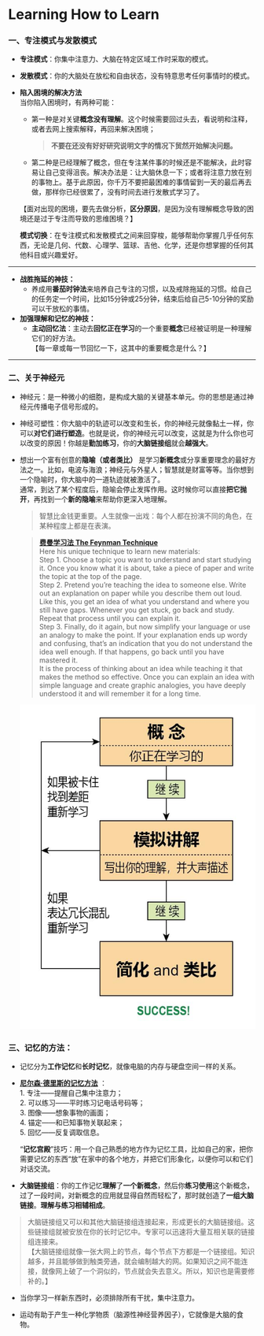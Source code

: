 # Learning How to Learn

### 一、专注模式与发散模式
* **专注模式**：你集中注意力、大脑在特定区域工作时采取的模式。
* **发散模式**：你的大脑处在放松和自由状态，没有特意思考任何事情时的模式。

* **陷入困境的解决方法**  
当你陷入困境时，有两种可能：  
    * 第一种是对关键**概念没有理解**。这个时候需要回过头去，看说明和注释，或者去网上搜索解释，再回来解决困境；
        >**不要在还没有好好研究说明文字的情况下贸然开始解决问题。**

    * 第二种是已经理解了概念，但在专注某件事的时候还是不能解决，此时容易让自己变得沮丧。解决办法是：让大脑休息一下；或者将注意力放在别的事物上。基于此原因，你千万不要把最困难的事情留到一天的最后再去做，那样你已经很累了，没有时间去进行发散式学习了。  
    
    【面对出现的困境，要先去做分析，**区分原因**，是因为没有理解概念导致的困境还是过于专注而导致的思维困境？】  

    **模式切换**：在专注模式和发散模式之间来回穿梭，能够帮助你掌握几乎任何东西，无论是几何、代数、心理学、篮球、吉他、化学，还是你想掌握的任何其他科目或兴趣爱好。  
---
* **战胜拖延的神技：**  
    * 养成用**番茄时钟法**来培养自己专注的习惯，以及戒除拖延的习惯。给自己的任务定一个时间，比如15分钟或25分钟，结束后给自己5-10分钟的奖励可以干放松的事情。
* **加强理解和记忆的神技：**
    * **主动回忆法**：主动去**回忆正在学习**的一个重要**概念**已经被证明是一种理解它们的好方法。  
【每一章或每一节回忆一下，这其中的重要概念是什么？】
---
### 二、关于神经元
* 神经元：是一种微小的细胞，是构成大脑的关键基本单元。你的思想是通过神经元传播电子信号形成的。
* 神经可塑性：你大脑中的轨迹可以改变和生长，你的神经元就像黏土一样，你可以**对它们进行塑造**。也就是说，你的神经元可以改变，这就是为什么你也可以改变的原因！你越是**勤加练习**，你的**大脑链接组**就会**越强大**。

* 想出一个富有创意的**隐喻（或者类比）** 是学习**新概念**或分享重要理念的最好方法之一。比如，电波与海浪；神经元与外星人；智慧就是财富等等。当你想到一个隐喻时，你大脑中的一道轨迹就被激活了。  
通常，到达了某个程度后，隐喻会停止发挥作用。这时候你可以直接**把它抛开**，再找到一个**新的隐喻**来帮助你更深入地理解。

    >智慧比金钱更重要。人生就像一出戏：每个人都在扮演不同的角色，在某种程度上都是在表演。

    >[**费曼学习法 The Feynman Technique**](https://www.youtube.com/watch?v=tkm0TNFzIeg)  
    Here his unique technique to learn new materials:  
    Step 1. Choose a topic you want to understand and start studying it. Once you know what it is about, take a piece of paper and write the topic at the top of the page.  
    Step 2. Pretend you’re teaching the idea to someone else. Write out an explanation on paper while you describe them out loud. Like this, you get an idea of what you understand and where you still have gaps. Whenever you get stuck, go back and study. Repeat that process until you can explain it.  
    Step 3. Finally, do it again, but now simplify your language or use an analogy to make the point. If your explanation ends up wordy and confusing, that’s an indication that you do not understand the idea well enough. If that happens, go back until you have mastered it.  
    It is the process of thinking about an idea while teaching it that makes the method so effective. Once you can explain an idea with simple language and create graphic analogies, you have deeply understood it and will remember it for a long time.

    ![费曼学习方法图解](https://github.com/hermanxie/Learn-notes/blob/master/images/Feynman_learning.jpg)

### 三、记忆的方法：
* 记忆分为**工作记忆**和**长时记忆**，就像电脑的内存与硬盘空间一样的关系。

* [**尼尔森·德里斯的记忆方法**](https://www.youtube.com/watch?v=0Q0we4LjSws) ：    
        1. 专注——提醒自己集中注意力；  
    2. 可以练习——平时练习记电话号码等；  
    3. 图像——想象事物的画面；  
    4. 锚定——和已知事物关联起来；  
    5. 回忆——反复调取信息。

    “**记忆宫殿**”技巧：用一个自己熟悉的地方作为记忆工具，比如自己的家，把你需要记忆的东西“放”在家中的各个地方，并把它们形象化，以便你可以和它们对话交流。

* **大脑链接组**：你的工作记忆**理解**了**一个新概念**，然后你**练习使用**这个新概念，过了一段时间，对新概念的应用就显得自然而轻松了，那时就创造了**一组大脑链接**。**理解与练习相辅相成**。  
>大脑链接组又可以和其他大脑链接组连接起来，形成更长的大脑链接组。这些链接组就被安放在你的长时记忆中。专家可以迅速将大量互相关联的链接组连接来。  
【大脑链接组就像一张大网上的节点，每个节点下方都是一个链接组。知识越多，并且能够做到触类旁通，就会编制越大的网。如果知识之间不能连接，就像网上破了一个洞似的，节点就会失去意义。所以，知识也是需要修补的。】

* 当你学习一样新东西时，必须排除所有干扰，集中注意力。

* 运动有助于产生一种化学物质（脑源性神经营养因子），它就像是大脑的食物。